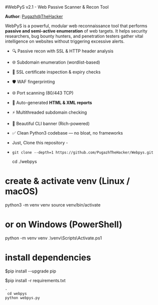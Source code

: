 #WebPyS v2.1 - Web Passive Scanner & Recon Tool

**Author**: [Pugazh@TheHacker](https://github.com/pugazh2006)

WebPyS is a powerful, modular web reconnaissance tool that performs **passive and semi-active enumeration** of web targets. It helps security researchers, bug bounty hunters, and penetration testers gather vital intelligence on websites without triggering excessive alerts.

- 🔍 Passive recon with SSL & HTTP header analysis
- 🌐 Subdomain enumeration (wordlist-based)
- 🔐 SSL certificate inspection & expiry checks
- 🛡️ WAF fingerprinting
- 🌐 Port scanning (80/443 TCP)
- 📄 Auto-generated **HTML & XML reports**
- ⚡ Multithreaded subdomain checking
- 🎨 Beautiful CLI banner (Rich-powered)
- ✅ Clean Python3 codebase — no bloat, no frameworks

- Just, Clone this repository -
- 
  ```
  git clone --depth=1 https://github.com/PugazhTheHacker/Webpys.git
  
  ```

   cd ./webpys

# create & activate venv (Linux / macOS)
python3 -m venv venv
source venv/bin/activate

# or on Windows (PowerShell)
python -m venv venv
.\venv\Scripts\Activate.ps1

# install dependencies
$pip install --upgrade pip

$pip install -r requirements.txt

  ```
- 
   cd webpys
  python webpys.py
  ```





 
